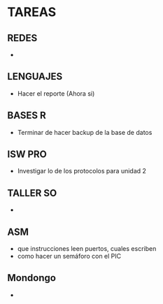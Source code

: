 
# TAREAS

## REDES
- 

## LENGUAJES
- Hacer el reporte (Ahora si)

## BASES R
- Terminar de hacer backup de la base de datos

## ISW PRO
- Investigar lo de los protocolos para unidad 2

## TALLER SO
- 

## ASM
- que instrucciones leen puertos, cuales escriben
- como hacer un semáforo con el PIC

## Mondongo
- 

